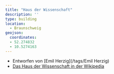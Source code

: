 ```yaml
---
title: "Haus der Wissenschaft"
description: ''
type: building
location:
  - Braunschweig
geojson:
  coordinates:
  - 52.274832
  - 10.5274163
---
```


* Entworfen von [Emil Herzig](/tags/Emil Herzig)
* [Das Haus der Wissenschaft in der Wikipedia](https://de.wikipedia.org/wiki/Haus_der_Wissenschaft_Braunschweig)
